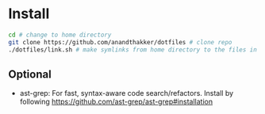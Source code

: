 
# Install
```bash
cd # change to home directory
git clone https://github.com/anandthakker/dotfiles # clone repo
./dotfiles/link.sh # make symlinks from home directory to the files in the dotfiles/ repo
```

## Optional

- ast-grep: For fast, syntax-aware code search/refactors. Install by following https://github.com/ast-grep/ast-grep#installation
